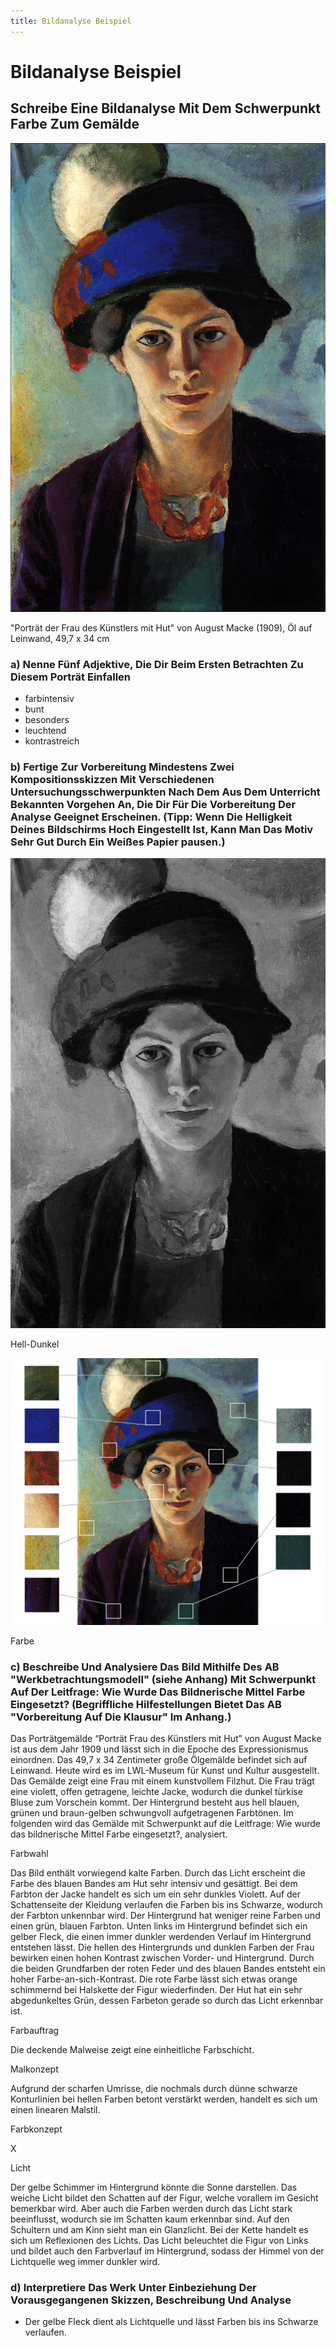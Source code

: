 ```yaml
---
title: Bildanalyse Beispiel
---
```

# Bildanalyse Beispiel

## Schreibe Eine Bildanalyse Mit Dem Schwerpunkt Farbe Zum Gemälde

![Untitled](./Bildanalyse_Beispiel/Untitled.png)

"Porträt der Frau des Künstlers mit Hut" von August Macke (1909), Öl auf Leinwand, 49,7 x 34 cm

### a) Nenne Fünf Adjektive, Die Dir Beim Ersten Betrachten Zu Diesem Porträt Einfallen

- farbintensiv
- bunt
- besonders
- leuchtend
- kontrastreich

### b) Fertige Zur Vorbereitung Mindestens Zwei Kompositionsskizzen Mit Verschiedenen Untersuchungsschwerpunkten Nach Dem Aus Dem Unterricht Bekannten Vorgehen An, Die Dir Für Die Vorbereitung Der Analyse Geeignet Erscheinen. (Tipp: Wenn Die Helligkeit Deines Bildschirms Hoch Eingestellt Ist, Kann Man Das Motiv Sehr Gut Durch Ein Weißes Papier pausen.)

![Hell-Dunkel](./Bildanalyse_Beispiel/Untitled1.png)

Hell-Dunkel

![Farbe](./Bildanalyse_Beispiel/Untitled2.png)

Farbe

### c) Beschreibe Und Analysiere Das Bild Mithilfe Des AB "Werkbetrachtungsmodell" (siehe Anhang) Mit Schwerpunkt Auf Der Leitfrage: Wie Wurde Das Bildnerische Mittel Farbe Eingesetzt? (Begriffliche Hilfestellungen Bietet Das AB "Vorbereitung Auf Die Klausur" Im Anhang.)

Das Porträtgemälde “Porträt Frau des Künstlers mit Hut” von August Macke ist aus dem Jahr 1909 und lässt sich in die Epoche des Expressionismus einordnen. Das 49,7 x 34 Zentimeter große Ölgemälde befindet sich auf Leinwand. Heute wird es im LWL-Museum für Kunst und Kultur ausgestellt. Das Gemälde zeigt eine Frau mit einem kunstvollem Filzhut. Die Frau trägt eine violett, offen getragene, leichte Jacke, wodurch die dunkel türkise Bluse zum Vorschein kommt. Der Hintergrund besteht aus hell blauen, grünen und braun-gelben schwungvoll aufgetragenen Farbtönen. Im folgenden wird das Gemälde mit Schwerpunkt auf die Leitfrage: Wie wurde das bildnerische Mittel Farbe eingesetzt?, analysiert.

Farbwahl

Das Bild enthält vorwiegend kalte Farben. Durch das Licht erscheint die Farbe des blauen Bandes am Hut sehr intensiv und gesättigt. Bei dem Farbton der Jacke handelt es sich um ein sehr dunkles Violett. Auf der Schattenseite der Kleidung verlaufen die Farben bis ins Schwarze, wodurch der Farbton unkennbar wird. Der Hintergrund hat weniger reine Farben und einen grün, blauen Farbton. Unten links im Hintergrund befindet sich ein gelber Fleck, die einen immer dunkler werdenden Verlauf im Hintergrund entstehen lässt. Die hellen des Hintergrunds und dunklen Farben der Frau bewirken einen hohen Kontrast zwischen Vorder- und Hintergrund. Durch die beiden Grundfarben der roten Feder und des blauen Bandes entsteht ein hoher Farbe-an-sich-Kontrast. Die rote Farbe lässt sich etwas orange schimmernd bei Halskette der Figur wiederfinden. Der Hut hat ein sehr abgedunkeltes Grün, dessen Farbeton gerade so durch das Licht erkennbar ist.

Farbauftrag

Die deckende Malweise zeigt eine einheitliche Farbschicht. 

Malkonzept

Aufgrund der scharfen Umrisse, die nochmals durch dünne schwarze Konturlinien bei hellen Farben betont verstärkt werden, handelt es sich um einen linearen Malstil.

Farbkonzept

X

Licht

Der gelbe Schimmer im Hintergrund könnte die Sonne darstellen. Das weiche Licht bildet den Schatten auf der Figur, welche vorallem im Gesicht bemerkbar wird. Aber auch die Farben werden durch das Licht stark beeinflusst, wodurch sie im Schatten kaum erkennbar sind. Auf den Schultern und am Kinn sieht man ein Glanzlicht. Bei der Kette handelt es sich um Reflexionen des Lichts. Das Licht beleuchtet die Figur von Links und bildet auch den Farbverlauf im Hintergrund, sodass der Himmel von der Lichtquelle weg immer dunkler wird. 

### d) Interpretiere Das Werk Unter Einbeziehung Der Vorausgegangenen Skizzen, Beschreibung Und Analyse

- Der gelbe Fleck dient als Lichtquelle und lässt Farben bis ins Schwarze verlaufen.